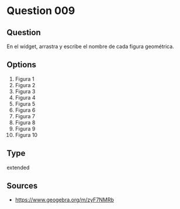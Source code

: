 # Question 009

## Question
En el widget, arrastra y escribe el nombre de cada figura geométrica.

## Options
1. Figura 1
2. Figura 2
3. Figura 3
4. Figura 4
5. Figura 5
6. Figura 6
7. Figura 7
8. Figura 8
9. Figura 9
10. Figura 10

## Type
extended

## Sources
- https://www.geogebra.org/m/zyF7NMRb